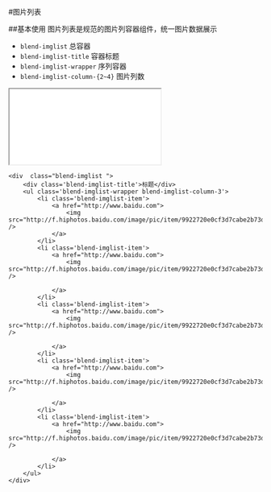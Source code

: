 #图片列表

##基本使用
图片列表是规范的图片列容器组件，统一图片数据展示

- `blend-imglist` 总容器
- `blend-imglist-title` 容器标题
- `blend-imglist-wrapper` 序列容器
- `blend-imglist-column-{2~4}` 图片列数

<div class="doc-demo">
    <div class="demo-iphone">
     <iframe src="/assets/blend2/samples/imglist.html"></iframe>
  </div>
</div>

    <div  class="blend-imglist ">
        <div class='blend-imglist-title'>标题</div>
        <ul class='blend-imglist-wrapper blend-imglist-column-3'>
            <li class='blend-imglist-item'>
                <a href="http://www.baidu.com">
                    <img src="http://f.hiphotos.baidu.com/image/pic/item/9922720e0cf3d7cabe2b73d2f11fbe096a63a9b1.jpg" />
                </a>
            </li>
            <li class='blend-imglist-item'>
                <a href="http://www.baidu.com">
                    <img src="http://f.hiphotos.baidu.com/image/pic/item/9922720e0cf3d7cabe2b73d2f11fbe096a63a9b1.jpg" />

                </a>
            </li>
            <li class='blend-imglist-item'>
                <a href="http://www.baidu.com">
                    <img src="http://f.hiphotos.baidu.com/image/pic/item/9922720e0cf3d7cabe2b73d2f11fbe096a63a9b1.jpg" />

                </a>
            </li>
            <li class='blend-imglist-item'>
                <a href="http://www.baidu.com">
                    <img src="http://f.hiphotos.baidu.com/image/pic/item/9922720e0cf3d7cabe2b73d2f11fbe096a63a9b1.jpg" />

                </a>
            </li>
            <li class='blend-imglist-item'>
                <a href="http://www.baidu.com">
                    <img src="http://f.hiphotos.baidu.com/image/pic/item/9922720e0cf3d7cabe2b73d2f11fbe096a63a9b1.jpg" />

                </a>
            </li>
        </ul>
    </div>











